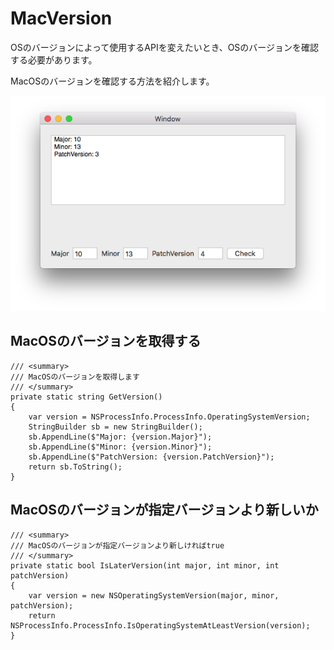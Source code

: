# MacVersion

OSのバージョンによって使用するAPIを変えたいとき、OSのバージョンを確認する必要があります。

MacOSのバージョンを確認する方法を紹介します。

![](screen.png)

## MacOSのバージョンを取得する

    /// <summary>
    /// MacOSのバージョンを取得します
    /// </summary>
    private static string GetVersion()
    {
        var version = NSProcessInfo.ProcessInfo.OperatingSystemVersion;
        StringBuilder sb = new StringBuilder();
        sb.AppendLine($"Major: {version.Major}");
        sb.AppendLine($"Minor: {version.Minor}");
        sb.AppendLine($"PatchVersion: {version.PatchVersion}");
        return sb.ToString();
    }

## MacOSのバージョンが指定バージョンより新しいか

    /// <summary>
    /// MacOSのバージョンが指定バージョンより新しければtrue
    /// </summary>
    private static bool IsLaterVersion(int major, int minor, int patchVersion)
    {
        var version = new NSOperatingSystemVersion(major, minor, patchVersion);
        return NSProcessInfo.ProcessInfo.IsOperatingSystemAtLeastVersion(version);
    }
